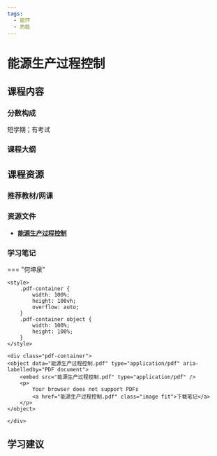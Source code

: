 ```yaml
---
tags:
  - 能环
  - 热能
---
```


# 能源生产过程控制

## 课程内容

### 分数构成

短学期；有考试

### 课程大纲


## 课程资源

### 推荐教材/网课

### 资源文件

- [**能源生产过程控制**](https://pan.baidu.com/s/1u1BQqhLQPQqWBo-JxmAuDA?pwd=g2dt)

### 学习笔记

=== "何坤泉"

    <style>
        .pdf-container {
            width: 100%;
            height: 100vh;
            overflow: auto;
        }
        .pdf-container object {
            width: 100%;
            height: 100%;
        }
    </style>

    <div class="pdf-container">
    <object data="能源生产过程控制.pdf" type="application/pdf" aria-labelledby="PDF document">
        <embed src="能源生产过程控制.pdf" type="application/pdf" />
        <p>
            Your browser does not support PDFs
            <a href="能源生产过程控制.pdf" class="image fit">下载笔记</a>
        </p>
    </object>

    </div>

## 学习建议








